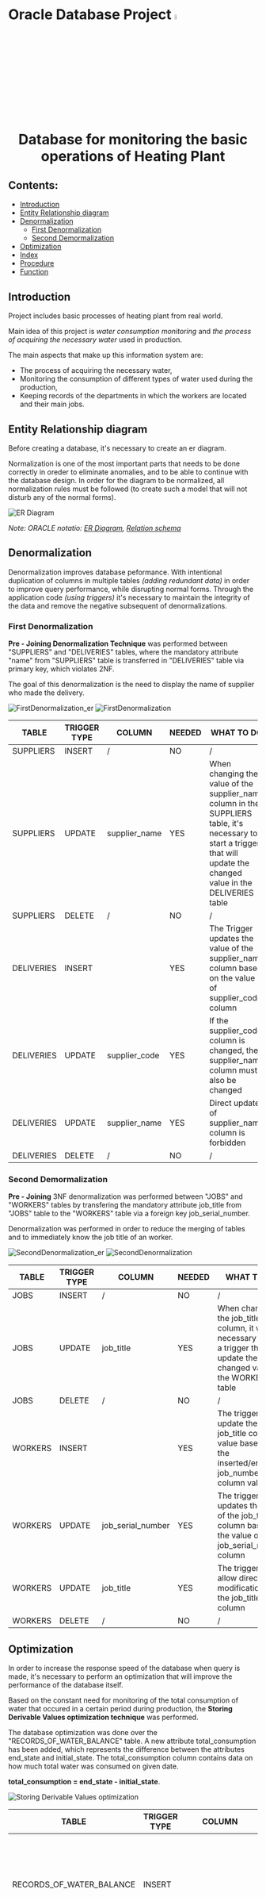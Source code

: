 <h1> Oracle Database Project <img alt = "oracle_database" src = "pics/oracle.png" width="5%" height="5%"/> </h1>

<h1 align = "center">Database for monitoring the basic operations of Heating Plant</h1>

<h2>Contents:</h2>

- [Introduction](#introduction)
- [Entity Relationship diagram](#entity-relationship-diagram)
- [Denormalization](#denormalization)
  - [First Denormalization](#first-denormalization)
  - [Second Demormalization](#second-demormalization)
- [Optimization](#optimization)
- [Index](#index)
- [Procedure](#procedure)
- [Function](#function)

## Introduction

Project includes basic processes of heating plant from real world.

Main idea of this project is <i>water consumption monitoring</i> and <i>the process of acquiring the necessary water</i> used in production.

The main aspects that make up this information system are:

- The process of acquiring the necessary water,
- Monitoring the consumption of different types of water used during the production,
- Keeping records of the departments in which the workers are located and their main jobs.

## Entity Relationship diagram

Before creating a database, it's necessary to create an er diagram.

Normalization is one of the most important parts that needs to be done correctly in oreder to eliminate anomalies, and to be able to continue with the database design. In order for the diagram to be normalized, all normalization rules must be followed (to create such a model that will not disturb any of the normal forms).

<img alt = "ER Diagram" src = "https://github.com/fajni/Oracle_Database_Project/blob/main/pics/er_diagram.png"/>

<i>Note: ORACLE notatio: 
[*ER Diagram*](https://github.com/fajni/Oracle_Database_Project/blob/main/pics/er.png), [*Relation schema*](https://github.com/fajni/Oracle_Database_Project/blob/main/pics/relation.png)
</i>

## Denormalization

Denormalization improves database peformance. With intentional duplication of columns in multiple tables <i>(adding redundant data)</i> in order to improve query performance, while disrupting normal forms. Through the application code <i>(using triggers)</i> it's necessary to maintain the integrity of the data and remove the negative subsequent of denormalizations.

### First Denormalization

<b>Pre - Joining Denormalization Technique</b> was performed between "SUPPLIERS" and "DELIVERIES" tables, where the mandatory attribute "name" from "SUPPLIERS" table is transferred in "DELIVERIES" table via primary key, which violates 2NF.

The goal of this denormalization is the need to display the name of supplier who made the delivery.

<img alt="FirstDenormalization_er" src="pics/FirstDenormalization_er.png"/> <img alt="FirstDenormalization" src="pics/FirstDenormalization.png"/>

TABLE               |TRIGGER TYPE          |COLUMN       |NEEDED                   |WHAT TO DO                            |NUMBER|
--------------------|----------------------|-------------|-------------------------|--------------------------------------|------|
SUPPLIERS           |                INSERT|            /|                       NO|                                     /|     /|
SUPPLIERS           |                UPDATE|supplier_name|                      YES|When changing the value of the supplier_name column in the SUPPLIERS table, it's necessary to start a trigger that will update the changed value in the DELIVERIES table|     1|
SUPPLIERS           |                DELETE|            /|                       NO|                                     /|     /|
DELIVERIES          |                INSERT|             |                      YES|The Trigger updates the value of the supplier_name column based on the value of supplier_code column|     2|
DELIVERIES          |                UPDATE|supplier_code|                      YES|If the supplier_code column is changed, the supplier_name column must also be changed|     2|
DELIVERIES          |                UPDATE|supplier_name|                      YES|Direct update of supplier_name column is forbidden|     3|
DELIVERIES          |                DELETE|            /|                       NO|                                     /|     /|

### Second Demormalization

<b>Pre - Joining</b> 3NF denormalization was performed between "JOBS" and "WORKERS" tables by transfering the mandatory attribute job_title from "JOBS" table to the "WORKERS" table via a foreign key job_serial_number. 

Denormalization was performed in order to reduce the merging of tables and to immediately know the job title of an worker.

<img alt="SecondDenormalization_er" src="pics/SecondDenormalization_er.png"/> <img alt="SecondDenormalization" src="pics/SecondDenormalization.png"/>

TABLE               |TRIGGER TYPE          |COLUMN           |NEEDED                   |WHAT TO DO                            |NUMBER|
--------------------|----------------------|-----------------|-------------------------|--------------------------------------|------|
JOBS                |                INSERT|                /|                       NO|                                     /|     /|
JOBS                |                UPDATE|        job_title|                      YES|When changing the job_title column, it was necessary to start a trigger that will update the changed value in the WORKERS table|     1|
JOBS                |                DELETE|                /|                       NO|                                     /|     /|
WORKERS             |                INSERT|                 |                      YES|The trigger will update the job_title column value based on the inserted/entered job_number column value|     2|
WORKERS             |                UPDATE|job_serial_number|                      YES|The trigger updates the value of the job_title column based on the value of the job_serial_number column|     2|
WORKERS             |                UPDATE|         job_title|                      YES|The trigger won't allow direct modification of the job_title column|     3|
WORKERS             |                DELETE|                /|                       NO|                                     /|     /|

## Optimization

In order to increase the response speed of the database when query is made, it's necessary to perform an optimization that will improve the performance of the database itself.

Based on the constant need for monitoring of the total consumption of water that occured in a certain period during production, the <b>Storing Derivable Values optimization technique</b> was performed.

The database optimization was done over the "RECORDS_OF_WATER_BALANCE" table. A new attribute total_consumption has been added, which represents the difference between the attributes end_state and initial_state. The total_consumption column contains data on how much total water was consumed on given date.

<b>total_consumption = end_state - initial_state</b>.

<img alt="Storing Derivable Values optimization" src="pics/Optimization.png"/>

TABLE                   |TRIGGER TYPE          |COLUMN                      |NEEDED                   |WHAT TO DO                            |NUMBER|
------------------------|----------------------|----------------------------|-------------------------|--------------------------------------|------|
RECORDS_OF_WATER_BALANCE|                INSERT|                            |                      YES|The trigger will update the value of the total_consumption column based on the values entered for the end_state and start_state columns|     1|
RECORDS_OF_WATER_BALANCE|                UPDATE|      start_state, end_state|                      YES|The trigger will update the value of the total_consumption column based on the changed values of the end_state and start_state columns|     1|
RECORDS_OF_WATER_BALANCE|                UPDATE|           total_consumption|                      YES|The trigger won't allow updating the column directly|     1|
RECORDS_OF_WATER_BALANCE|                DELETE|                           /|                       NO|                                     /|     /|

## Index

For faster and more efficient access to database rows, a certain data structure is used, i.e. indexes. Scanning the entire table to find a particular value can be bypassed by implementing an index.

Created indexes are on tables:
- WORKERS,
- SUPPLIERS,
- WATERS.

## Procedure

The goal of the <i>add_supplier</i> procedure is to ease the inserting data for the user, as well as to check whether the inserted supplier currently exists. The input parameters are supplier's code, supplier's name and supplier's address, wihch are used to enter data into the SUPPLIERS table.

When inserting a suppliers into the database, it's checked whether such a supplier currently exists. If a supplier with the same code already exists, a corresponding message will be printed. Otherwise, if the supplier being inserted does not exist, the supplier will be added to the database notifying the user that a new supplier has been added.

## Function

The function <i>number_deliveries</i> which is created, counts how many deliveries were made for a given date. The delivery date is passed as a function parameter, and a text message with an integer value as the return result. If there are no deliveries for the forwarded date, a message that there are no such deliveries will be displayed. If there is, the recalculated number of deliveries is returned as a return value together with a corresponding message of the total number of those deliveries.
